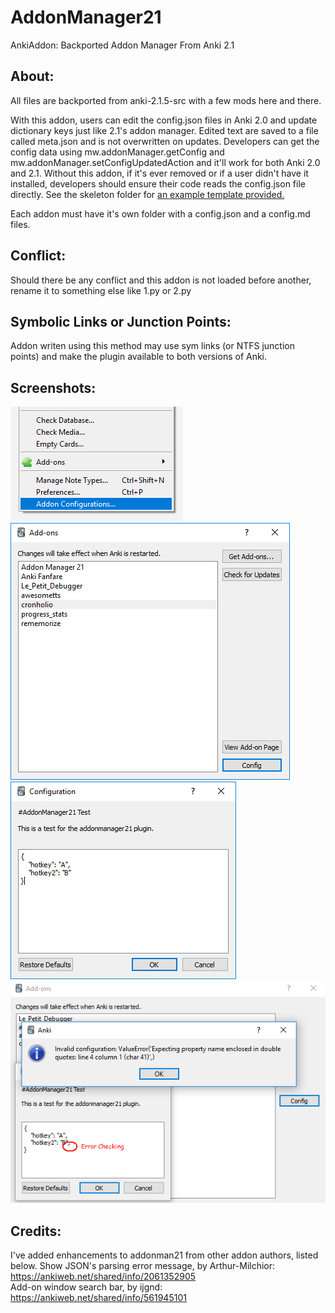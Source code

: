 # AddonManager21
AnkiAddon: Backported Addon Manager From Anki 2.1

## About:
All files are backported from anki-2.1.5-src with a few mods here and there.

With this addon, users can edit the config.json files in Anki 2.0 and update dictionary keys just like 2.1's addon manager. Edited text are saved to a file called meta.json and is not overwritten on updates. Developers can get the config data using mw.addonManager.getConfig and mw.addonManager.setConfigUpdatedAction and it'll work for both Anki 2.0 and 2.1. Without this addon, if it's ever removed or if a user didn't have it installed, developers should ensure their code reads the config.json file directly. See the skeleton folder for <a href="https://github.com/lovac42/AddonManager21/blob/master/skeleton/addonManTest/test.py">an example template provided.</a>


Each addon must have it's own folder with a config.json and a config.md files.


## Conflict:
Should there be any conflict and this addon is not loaded before another, rename it to something else like 1.py or 2.py


## Symbolic Links or Junction Points:
Addon writen using this method may use sym links (or NTFS junction points) and make the plugin available to both versions of Anki.


## Screenshots:
<img src="https://github.com/lovac42/AddonManager21/blob/master/screenshot/menutools.png?raw=true" />  
<img src="https://github.com/lovac42/AddonManager21/blob/master/screenshot/addonmenu.png?raw=true" />  
<img src="https://github.com/lovac42/AddonManager21/blob/master/screenshot/confeditor.png?raw=true" />  
<img src="https://github.com/lovac42/AddonManager21/blob/master/screenshot/errorcheck.png?raw=true" />  


## Credits:
I've added enhancements to addonman21 from other addon authors, listed below.
Show JSON's parsing error message, by Arthur-Milchior: https://ankiweb.net/shared/info/2061352905  
Add-on window search bar, by ijgnd: https://ankiweb.net/shared/info/561945101  

